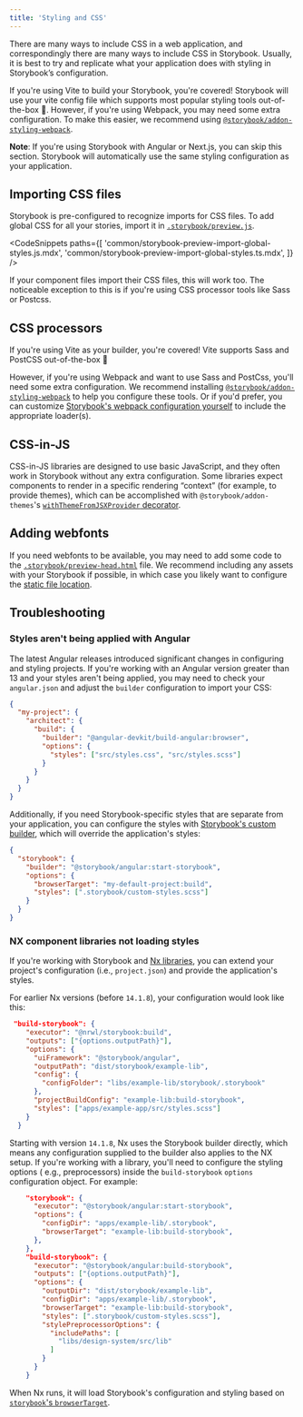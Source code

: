 ```yaml
---
title: 'Styling and CSS'
---
```


There are many ways to include CSS in a web application, and correspondingly there are many ways to include CSS in Storybook. Usually, it is best to try and replicate what your application does with styling in Storybook’s configuration.

If you're using Vite to build your Storybook, you're covered! Storybook will use your vite config file which supports most popular styling tools out-of-the-box 🎉. However, if you're using Webpack, you may need some extra configuration. To make this easier, we recommend using [`@storybook/addon-styling-webpack`](https://storybook.js.org/addons/@storybook/addon-styling-webpack/).

**Note**: If you're using Storybook with Angular or Next.js, you can skip this section. Storybook will automatically use the same styling configuration as your application.

## Importing CSS files

Storybook is pre-configured to recognize imports for CSS files. To add global CSS for all your stories, import it in [`.storybook/preview.js`](./index.md#configure-story-rendering).

<CodeSnippets
paths={[
'common/storybook-preview-import-global-styles.js.mdx',
'common/storybook-preview-import-global-styles.ts.mdx',
]}
/>

If your component files import their CSS files, this will work too. The noticeable exception to this is if you're using CSS processor tools like Sass or Postcss.

## CSS processors

If you're using Vite as your builder, you're covered! Vite supports Sass and PostCSS out-of-the-box 🎉

However, if you're using Webpack and want to use Sass and PostCss, you'll need some extra configuration. We recommend installing [`@storybook/addon-styling-webpack`](https://storybook.js.org/addons/@storybook/addon-styling-webpack/) to help you configure these tools. Or if you'd prefer, you can customize [Storybook's webpack configuration yourself](../builders/webpack.md#override-the-default-configuration) to include the appropriate loader(s).

## CSS-in-JS

CSS-in-JS libraries are designed to use basic JavaScript, and they often work in Storybook without any extra configuration. Some libraries expect components to render in a specific rendering “context” (for example, to provide themes), which can be accomplished with `@storybook/addon-themes`'s [`withThemeFromJSXProvider` decorator](https://github.com/storybookjs/storybook/blob/next/code/addons/themes/docs/api.md#withthemefromjsxprovider).

## Adding webfonts

If you need webfonts to be available, you may need to add some code to the [`.storybook/preview-head.html`](./story-rendering.md#adding-to-head) file. We recommend including any assets with your Storybook if possible, in which case you likely want to configure the [static file location](./images-and-assets.md#serving-static-files-via-storybook-configuration).

<IfRenderer renderer='angular'>

## Troubleshooting

### Styles aren't being applied with Angular

The latest Angular releases introduced significant changes in configuring and styling projects. If you're working with an Angular version greater than 13 and your styles aren't being applied, you may need to check your `angular.json` and adjust the `builder` configuration to import your CSS:

```json
{
  "my-project": {
    "architect": {
      "build": {
        "builder": "@angular-devkit/build-angular:browser",
        "options": {
          "styles": ["src/styles.css", "src/styles.scss"]
        }
      }
    }
  }
}
```

Additionally, if you need Storybook-specific styles that are separate from your application, you can configure the styles with [Storybook's custom builder](../get-started/install.md#troubleshooting), which will override the application's styles:

```json
{
  "storybook": {
    "builder": "@storybook/angular:start-storybook",
    "options": {
      "browserTarget": "my-default-project:build",
      "styles": [".storybook/custom-styles.scss"]
    }
  }
}
```

### NX component libraries not loading styles

If you're working with Storybook and [Nx libraries](https://nx.dev/structure/library-types),
you can extend your project's configuration (i.e., `project.json`) and provide the application's styles.

For earlier Nx versions (before `14.1.8`), your configuration would look like this:

```json
 "build-storybook": {
    "executor": "@nrwl/storybook:build",
    "outputs": ["{options.outputPath}"],
    "options": {
      "uiFramework": "@storybook/angular",
      "outputPath": "dist/storybook/example-lib",
      "config": {
        "configFolder": "libs/example-lib/storybook/.storybook"
      },
      "projectBuildConfig": "example-lib:build-storybook",
      "styles": ["apps/example-app/src/styles.scss"]
    }
  }
```

Starting with version `14.1.8`, Nx uses the Storybook builder directly, which means any configuration supplied to the builder also applies to the NX setup. If you're working with a library, you'll need to configure the styling options ( e.g., preprocessors) inside the `build-storybook` `options` configuration object. For example:

```json
    "storybook": {
      "executor": "@storybook/angular:start-storybook",
      "options": {
        "configDir": "apps/example-lib/.storybook",
        "browserTarget": "example-lib:build-storybook",
      },
    },
    "build-storybook": {
      "executor": "@storybook/angular:build-storybook",
      "outputs": ["{options.outputPath}"],
      "options": {
        "outputDir": "dist/storybook/example-lib",
        "configDir": "apps/example-lib/.storybook",
        "browserTarget": "example-lib:build-storybook",
        "styles": [".storybook/custom-styles.scss"],
        "stylePreprocessorOptions": {
          "includePaths": [
            "libs/design-system/src/lib"
          ]
        }
      }
    }
```

When Nx runs, it will load Storybook's configuration and styling based on [`storybook`'s `browserTarget`](https://nx.dev/storybook/extra-topics-for-angular-projects#setting-up-browsertarget).

</IfRenderer>
